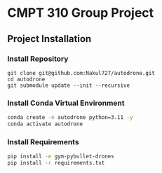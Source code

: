 # CMPT 310 Group Project

## Project Installation

### Install Repository

```
git clone git@github.com:Nakul727/autodrone.git
cd autodrone
git submodule update --init --recursive
```

### Install Conda Virtual Environment

```zsh
conda create -n autodrone python=3.11 -y
conda activate autodrone
```

### Install Requirements

```zsh
pip install -e gym-pybullet-drones
pip install -r requirements.txt
```
